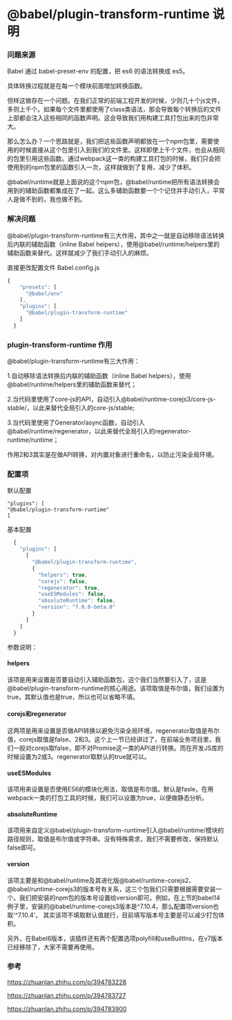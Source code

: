 # @babel/plugin-transform-runtime 说明

### 问题来源

Babel 通过 babel-preset-env 的配置，把 es6 的语法转换成 es5。

具体转换过程就是在每一个模块前面增加转换函数。

但样这做存在一个问题。在我们正常的前端工程开发的时候，少则几十个js文件，多则上千个。如果每个文件里都使用了class类语法，那会导致每个转换后的文件上部都会注入这些相同的函数声明。这会导致我们用构建工具打包出来的包非常大。

那么怎么办？一个思路就是，我们把这些函数声明都放在一个npm包里，需要使用的时候直接从这个包里引入到我们的文件里。这样即使上千个文件，也会从相同的包里引用这些函数。通过webpack这一类的构建工具打包的时候，我们只会把使用到的npm包里的函数引入一次，这样就做到了复用，减少了体积。

@babel/runtime就是上面说的这个npm包，@babel/runtime把所有语法转换会用到的辅助函数都集成在了一起。这么多辅助函数要一个个记住并手动引入，平常人是做不到的，我也做不到。

### 解决问题

@babel/plugin-transform-runtime有三大作用，其中之一就是自动移除语法转换后内联的辅助函数（inline Babel helpers），使用@babel/runtime/helpers里的辅助函数来替代。这样就减少了我们手动引入的麻烦。

直接更改配置文件 Babel.config.js

```js
{
    "presets": [
      "@babel/env"
    ],
    "plugins": [
      "@babel/plugin-transform-runtime"
    ]
  }
```

### plugin-transform-runtime 作用

@babel/plugin-transform-runtime有三大作用：

1.自动移除语法转换后内联的辅助函数（inline Babel helpers），使用@babel/runtime/helpers里的辅助函数来替代；

2.当代码里使用了core-js的API，自动引入@babel/runtime-corejs3/core-js-stable/，以此来替代全局引入的core-js/stable;

3.当代码里使用了Generator/async函数，自动引入@babel/runtime/regenerator，以此来替代全局引入的regenerator-runtime/runtime；

作用2和3其实是在做API转换，对内置对象进行重命名，以防止污染全局环境。

### 配置项

默认配置

```
"plugins": [
"@babel/plugin-transform-runtime"
]
```
基本配置
```js
  { 
    "plugins": [
      [
        "@babel/plugin-transform-runtime",
        {
          "helpers": true,
          "corejs": false,
          "regenerator": true,
          "useESModules": false,
          "absoluteRuntime": false,
          "version": "7.0.0-beta.0"
        }
      ]
    ]
  }
```

参数说明：

#### helpers

该项是用来设置是否要自动引入辅助函数包，这个我们当然要引入了，这是@babel/plugin-transform-runtime的核心用途。该项取值是布尔值，我们设置为true，其默认值也是true，所以也可以省略不填。

#### corejs和regenerator

这两项是用来设置是否做API转换以避免污染全局环境，regenerator取值是布尔值，corejs取值是false、2和3。这个上一节已经讲过了，在前端业务项目里，我们一般对corejs取false，即不对Promise这一类的API进行转换。而在开发JS库的时候设置为2或3。regenerator取默认的true就可以。

#### useESModules

该项用来设置是否使用ES6的模块化用法，取值是布尔值。默认是fasle，在用webpack一类的打包工具的时候，我们可以设置为true，以便做静态分析。

#### absoluteRuntime

该项用来自定义@babel/plugin-transform-runtime引入@babel/runtime/模块的路径规则，取值是布尔值或字符串。没有特殊需求，我们不需要修改，保持默认false即可。

#### version

该项主要是和@babel/runtime及其进化版@babel/runtime-corejs2、@babel/runtime-corejs3的版本号有关系，这三个包我们只需要根据需要安装一个。我们把安装的npm包的版本号设置给version即可。例如，在上节的babel14例子里，安装的@babel/runtime-corejs3版本是^7.10.4，那么配置项version也取'^7.10.4'。 其实该项不填取默认值就行，目前填写版本号主要是可以减少打包体积。

另外，在Babel6版本，该插件还有两个配置选项polyfill和useBuiltIns，在v7版本已经移除了，大家不需要再使用。

### 参考

https://zhuanlan.zhihu.com/p/394783228

https://zhuanlan.zhihu.com/p/394783727

https://zhuanlan.zhihu.com/p/394783900